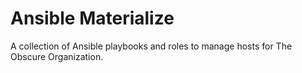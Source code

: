 Ansible Materialize
===================

A collection of Ansible playbooks and roles to manage hosts for The Obscure Organization.

